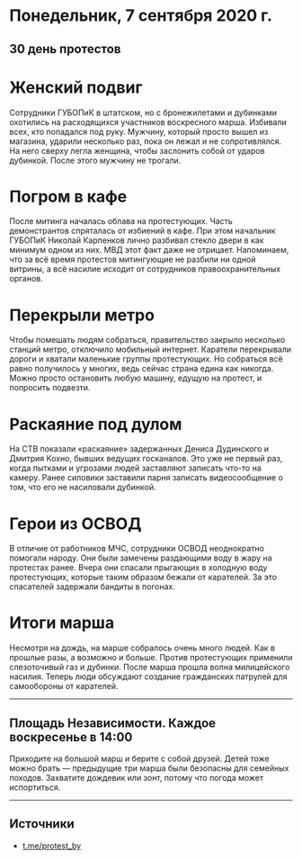 # Понедельник, 7 сентября 2020 г.
## 30 день протестов

# Женский подвиг

Сотрудники ГУБОПиК в штатском, но с бронежилетами и дубинками охотились на расходящихся участников воскресного марша. Избивали всех, кто попадался под руку. Мужчину, который просто вышел из магазина, ударили несколько раз, пока он лежал и не сопротивлялся. На него сверху легла женщина, чтобы заслонить собой от ударов дубинкой. После этого мужчину не трогали.

# Погром в кафе

После митинга началась облава на протестующих. Часть демонстрантов спряталась от избиений в кафе. При этом начальник ГУБОПиК Николай Карпенков лично разбивал стекло двери в как минимум одном из них. МВД этот факт даже не отрицает. Напоминаем, что за всё время протестов митингующие не разбили ни одной витрины, а всё насилие исходит от сотрудников правоохранительных органов.

# Перекрыли метро

Чтобы помешать людям собраться, правительство закрыло несколько станций метро, отключило мобильный интернет. Каратели перекрывали дороги и хватали маленькие группы протестующих. Но собраться всё равно получилось у многих, ведь сейчас страна едина как никогда. Можно просто остановить любую машину, едущую на протест, и попросить подвезти.

# Раскаяние под дулом

На СТВ показали «раскаяние» задержанных Дениса Дудинского и Дмитрия Кохно, бывших ведущих госканалов. Это уже не первый раз, когда пытками и угрозами людей заставляют записать что-то на камеру. Ранее силовики заставили парня записать видеосообщение о том, что его не насиловали дубинкой.

# Герои из ОСВОД

В отличие от работников МЧС, сотрудники ОСВОД неоднократно помогали народу. Они были замечены раздающими воду в жару на протестах ранее. Вчера они спасали прыгающих в холодную воду протестующих, которые таким образом бежали от карателей. За это спасателей задержали бандиты в погонах.

# Итоги марша

Несмотря на дождь, на марше собралось очень много людей. Как в прошлые разы, а возможно и больше. Против протестующих применили слезоточивый газ и дубинки. После марша прошла волна милицейского насилия. Теперь люди обсуждают создание гражданских патрулей для самообороны от карателей. 


---

## Площадь Независимости. Каждое воскресенье в 14:00

Приходите на большой марш и берите с собой друзей. Детей тоже можно брать — предыдущие три марша были безопасны для семейных походов. Захватите дождевик или зонт, потому что погода может испортиться.

---

## Источники 

- [t.me/protest\_by](https://t.me/protest_by)
